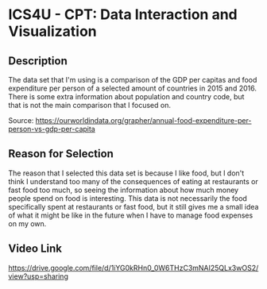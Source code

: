
# ICS4U - CPT: Data Interaction and Visualization

## Description
The data set that I'm using is a comparison of the GDP per capitas and food expenditure per person of a selected amount of countries in 2015 and 2016. There is some extra information about population and country code, but that is not the main comparison that I focused on.

Source: https://ourworldindata.org/grapher/annual-food-expenditure-per-person-vs-gdp-per-capita

## Reason for Selection
The reason that I selected this data set is because I like food, but I don't think I understand too many of the consequences of eating at restaurants or fast food too much, so seeing the information about how much money people spend on food is interesting. This data is not necessarily the food specifically spent at restaurants or fast food, but it still gives me a small idea of what it might be like in the future when I have to manage food expenses on my own.

## Video Link
https://drive.google.com/file/d/1iYG0kRHn0_0W6THzC3mNAI25QLx3wOS2/view?usp=sharing
